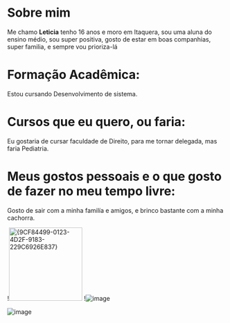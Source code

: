 # Sobre mim 

 Me chamo **Leticia** tenho 16 anos e moro em Itaquera, sou uma <inst>aluna do ensino médio, sou super positiva, gosto de estar em boas companhias, super familia, e sempre vou prioriza-lá

# Formação Acadêmica:
 Estou cursando Desenvolvimento de sistema.

# Cursos que eu quero, ou faria: 

 Eu gostaria de cursar faculdade de Direito, para me tornar delegada, mas faria Pediatria.

 # Meus gostos pessoais e o que gosto de fazer no meu tempo livre:
 
 Gosto de sair com a minha familía e amigos, e brinco bastante com a minha cachorra.

 !<img width="169" alt="{9CF84499-0123-4D2F-9183-229C6926E837}" src="https://github.com/user-attachments/assets/1e60b057-2a22-49f9-b7e0-e4af0161c467" />
 !![image](https://github.com/user-attachments/assets/56c8a5ea-0238-4914-acd7-a688022e37bf)

![image](https://github.com/user-attachments/assets/566604f8-a227-4acd-820e-a1d05054d99b)




 
 






















